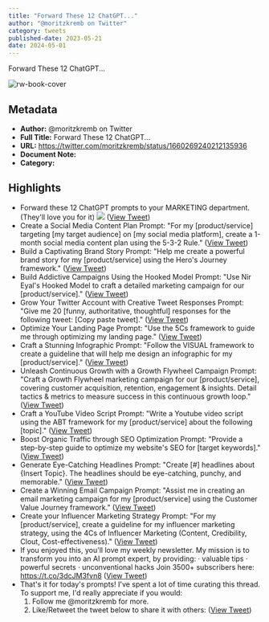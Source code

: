 ```yaml
---
title: "Forward These 12 ChatGPT..."
author: "@moritzkremb on Twitter"
category: tweets
published-date: 2023-05-21
date: 2024-05-01
---
```

Forward These 12 ChatGPT...

![rw-book-cover](https://pbs.twimg.com/profile_images/1679831685985075202/rmC9eVnN.jpg)

## Metadata
- **Author:** @moritzkremb on Twitter
- **Full Title:** Forward These 12 ChatGPT...
- **URL:** https://twitter.com/moritzkremb/status/1660269240212135936
- **Document Note:** 
- **Category:**

## Highlights
- Forward these 12 ChatGPT prompts to your MARKETING department.
  (They'll love you for it) 
  ![](https://pbs.twimg.com/media/Fwp2Ex6acAEuCZ-.jpg) ([View Tweet](https://twitter.com/moritzkremb/status/1660269240212135936))
- Create a Social Media Content Plan
  Prompt:
  "For my [product/service] targeting [my target audience] on [my social media platform], create a 1-month social media content plan using the 5-3-2 Rule." ([View Tweet](https://twitter.com/moritzkremb/status/1660269243160748033))
- Build a Captivating Brand Story
  Prompt:
  "Help me create a powerful brand story for my [product/service] using the Hero's Journey framework." ([View Tweet](https://twitter.com/moritzkremb/status/1660269245828337666))
- Build Addictive Campaigns Using the Hooked Model
  Prompt:
  "Use Nir Eyal's Hooked Model to craft a detailed marketing campaign for our [product/service]." ([View Tweet](https://twitter.com/moritzkremb/status/1660269248516882433))
- Grow Your Twitter Account with Creative Tweet Responses
  Prompt:
  "Give me 20 [funny, authoritative, thoughtful] responses for the following tweet: [Copy paste tweet]." ([View Tweet](https://twitter.com/moritzkremb/status/1660269251138293761))
- Optimize Your Landing Page
  Prompt:
  "Use the 5Cs framework to guide me through optimizing my landing page." ([View Tweet](https://twitter.com/moritzkremb/status/1660269253805899779))
- Craft a Stunning Infographic
  Prompt:
  "Follow the VISUAL framework to create a guideline that will help me design an infographic for my [product/service]." ([View Tweet](https://twitter.com/moritzkremb/status/1660269256343453704))
- Unleash Continuous Growth with a Growth Flywheel Campaign
  Prompt:
  "Craft a Growth Flywheel marketing campaign for our [product/service], covering customer acquisition, retention, engagement & insights. Detail tactics & metrics to measure success in this continuous growth loop." ([View Tweet](https://twitter.com/moritzkremb/status/1660269258922930178))
- Craft a YouTube Video Script
  Prompt:
  "Write a Youtube video script using the ABT framework for my [product/service] about the following [topic]." ([View Tweet](https://twitter.com/moritzkremb/status/1660269261603090433))
- Boost Organic Traffic through SEO Optimization
  Prompt:
  "Provide a step-by-step guide to optimize my website's SEO for [target keywords]." ([View Tweet](https://twitter.com/moritzkremb/status/1660269264283250688))
- Generate Eye-Catching Headlines
  Prompt:
  "Create [#] headlines about {Insert Topic}. The headlines should be eye-catching, punchy, and memorable." ([View Tweet](https://twitter.com/moritzkremb/status/1660269266887905282))
- Create a Winning Email Campaign
  Prompt:
  "Assist me in creating an email marketing campaign for my [product/service] using the Customer Value Journey framework." ([View Tweet](https://twitter.com/moritzkremb/status/1660269269480005632))
- Create your Influencer Marketing Strategy
  Prompt:
  "For my [product/service], create a guideline for my influencer marketing strategy, using the 4Cs of Influencer Marketing (Content, Credibility, Clout, Cost-effectiveness)." ([View Tweet](https://twitter.com/moritzkremb/status/1660269272072093697))
- If you enjoyed this, you'll love my weekly newsletter.
  My mission is to transform you into an AI prompt expert, by providing:
  · valuable tips
  · powerful secrets
  · unconventional hacks
  Join 3500+ subscribers here:
  https://t.co/3dcJM3fvn8 ([View Tweet](https://twitter.com/moritzkremb/status/1660269274777387009))
- That's it for today's prompts!
  I've spent a lot of time curating this thread. To support me, I'd really appreciate if you would:
  1. Follow me @moritzkremb for more.
  2. Like/Retweet the tweet below to share it with others: ([View Tweet](https://twitter.com/moritzkremb/status/1660269277348511750))
